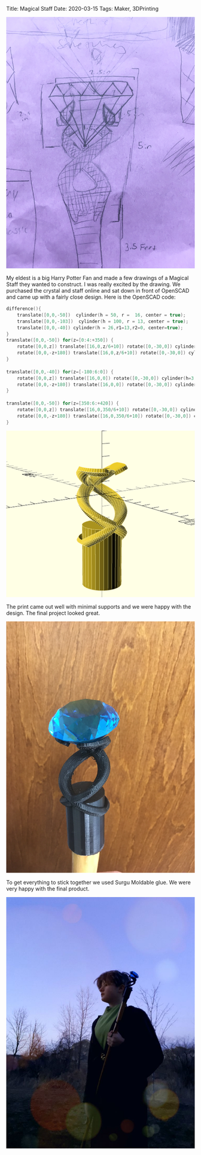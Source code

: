 Title: Magical Staff
Date: 2020-03-15
Tags: Maker, 3DPrinting

![Magical Staff Drawing](../images/StaffDrawing.png)

My eldest is a big Harry Potter Fan and made a few drawings of a Magical Staff they wanted to construct. I was really excited by the drawing. We purchased the crystal and staff online and sat down in front of OpenSCAD and came up with a fairly close design. Here is the OpenSCAD code:

```C++
difference(){
    translate([0,0,-50])  cylinder(h = 50, r =  16, center = true);
    translate([0,0,-103])  cylinder(h = 100, r = 13, center = true);
    translate([0,0,-40]) cylinder(h = 26,r1=13,r2=0, center=true);
}
translate([0,0,-50]) for(z=[0:4:+350]) {
    rotate([0,0,z]) translate([16,0,z/6+10]) rotate([0,-30,0]) cylinder(h=3, r=5);
    rotate([0,0,-z+180]) translate([16,0,z/6+10]) rotate([0,-30,0]) cylinder(h=3, r=5);
}

translate([0,0,-40]) for(z=[-180:6:0]) {
    rotate([0,0,z]) translate([16,0,0]) rotate([0,-30,0]) cylinder(h=3, r=5);
    rotate([0,0,-z+180]) translate([16,0,0]) rotate([0,-30,0]) cylinder(h=3, r=5);
}

translate([0,0,-50]) for(z=[350:6:+420]) {
    rotate([0,0,z]) translate([16,0,350/6+10]) rotate([0,-30,0]) cylinder(h=3, r=5);
    rotate([0,0,-z+180]) translate([16,0,350/6+10]) rotate([0,-30,0]) cylinder(h=3, r=5);
}

```

![OpenSCAD drawing of staff](../images/Staff_OpenSCAD.png)

The print came out well with minimal supports and we were happy with the design.  The final project looked great.

![Final image of the staff with Crystal](../images/Finished_Staff.png)

To get everything to stick together we used Surgu Moldable glue.  We were very happy with the final product.

![Final image of the staff in costume](../images/TLC_with_Staff.jpg)
